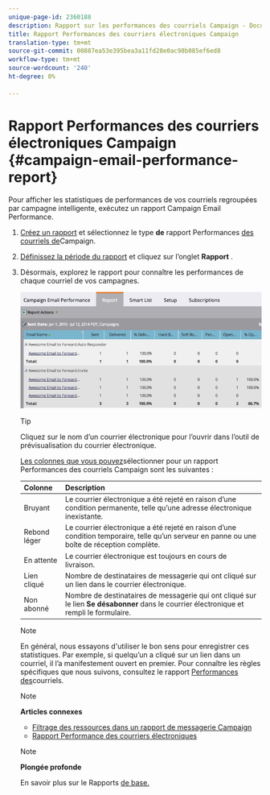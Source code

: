 ```yaml
---
unique-page-id: 2360188
description: Rapport sur les performances des courriels Campaign - Documents marketing - Documentation du produit
title: Rapport Performances des courriers électroniques Campaign
translation-type: tm+mt
source-git-commit: 00887ea53e395bea3a11fd28e0ac98b085ef6ed8
workflow-type: tm+mt
source-wordcount: '240'
ht-degree: 0%

---
```



# Rapport Performances des courriers électroniques Campaign {#campaign-email-performance-report}

Pour afficher les statistiques de performances de vos courriels regroupées par campagne [](http://docs.marketo.com/display/docs/smart+campaigns)intelligente, exécutez un rapport Campaign Email Performance.

1. [Créez un rapport](../../../../product-docs/reporting/basic-reporting/creating-reports/create-a-report-in-a-program.md) et sélectionnez le type **de** rapport Performances [des courriels de](report-type-overview.md)Campaign.
1. [Définissez la période du rapport](../../../../product-docs/reporting/basic-reporting/editing-reports/change-a-report-time-frame.md) et cliquez sur l’onglet **Rapport** .
1. Désormais, explorez le rapport pour connaître les performances de chaque courriel de vos campagnes.

   ![](assets/image2014-9-16-16-3a19-3a59.png)

   >[!TIP]
   >
   >Cliquez sur le nom d’un courrier électronique pour l’ouvrir dans l’outil de prévisualisation du courrier électronique.

   [Les colonnes que vous pouvez](../../../../product-docs/reporting/basic-reporting/editing-reports/select-report-columns.md)sélectionner pour un rapport Performances des courriels Campaign sont les suivantes :

   | Colonne | Description |
   |---|---|
   | Bruyant | Le courrier électronique a été rejeté en raison d’une condition permanente, telle qu’une adresse électronique inexistante. |
   | Rebond léger | Le courrier électronique a été rejeté en raison d’une condition temporaire, telle qu’un serveur en panne ou une boîte de réception complète. |
   | En attente | Le courrier électronique est toujours en cours de livraison. |
   | Lien cliqué | Nombre de destinataires de messagerie qui ont cliqué sur un lien dans le courrier électronique. |
   | Non abonné | Nombre de destinataires de messagerie qui ont cliqué sur le lien **Se désabonner** dans le courrier électronique et rempli le formulaire. |

   >[!NOTE]
   >
   >En général, nous essayons d&#39;utiliser le bon sens pour enregistrer ces statistiques. Par exemple, si quelqu’un a cliqué sur un lien dans un courriel, il l’a manifestement ouvert en premier. Pour connaître les règles spécifiques que nous suivons, consultez le rapport [Performances des](../../../../product-docs/email-marketing/email-programs/email-program-data/email-performance-report.md)courriels.

   >[!NOTE]
   >
   >**Articles connexes**
   >
   >    
   >    
   >    * [Filtrage des ressources dans un rapport de messagerie Campaign](../../../../product-docs/reporting/basic-reporting/report-activity/filter-assets-in-a-campaign-email-reports.md)
   >    * [Rapport Performance des courriers électroniques](../../../../product-docs/email-marketing/email-programs/email-program-data/email-performance-report.md)


   >[!NOTE]
   >
   >**Plongée profonde**
   >
   >
   >En savoir plus sur le Rapports [de base.](http://docs.marketo.com/display/docs/basic+reporting)


